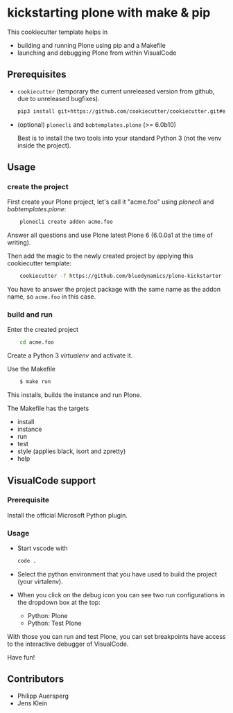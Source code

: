 # kickstarting plone with make & pip

This cookiecutter template helps in

- building and running Plone using pip and a Makefile
- launching and debugging Plone from within VisualCode

## Prerequisites

- `cookiecutter` (temporary the current unreleased version from github, due to unreleased bugfixes).

  ```bash
  pip3 install git+https://github.com/cookiecutter/cookiecutter.git#egg=cookiecutter
  ```

- (optional) `plonecli` and `bobtemplates.plone` (>= 6.0b10)

  Best is to install the two tools into your standard Python 3 (not the venv inside the project).


## Usage

### create the project

First create your Plone project, let's call it "acme.foo" using *plonecli* and *bobtemplates.plone*:

```bash
    plonecli create addon acme.foo
```

Answer all questions and use Plone latest Plone 6 (6.0.0a1 at the time of writing).

Then add the magic to the newly created project by applying this cookiecutter template:

```bash
    cookiecutter -f https://github.com/bluedynamics/plone-kickstarter
```

You have to answer the project package with the same name as the addon name, so `acme.foo` in this case.

### build and run

Enter the created project

```bash
    cd acme.foo
```

Create a Python 3 *virtualenv* and activate it.

Use the Makefile

```bash
    $ make run
```

This installs, builds the instance and run Plone.

The Makefile has the targets

- install
- instance
- run
- test
- style (applies black, isort and zpretty)
- help

## VisualCode support

### Prerequisite

Install the official Microsoft Python plugin.

### Usage

- Start vscode with

    ```bash
    code .
    ```

- Select the python environment that you have used to build the project (your virtalenv).

- When you click on the debug icon you can see two run configurations in the dropdown box at the top:

  - Python: Plone
  - Python: Test Plone

With those you can run and test Plone, you can set breakpoints have access to the interactive debugger of VisualCode.

Have fun!

## Contributors

- Philipp Auersperg
- Jens Klein
